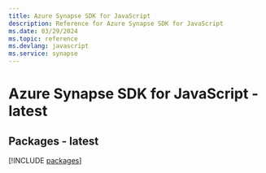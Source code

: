 ```yaml
---
title: Azure Synapse SDK for JavaScript
description: Reference for Azure Synapse SDK for JavaScript
ms.date: 03/29/2024
ms.topic: reference
ms.devlang: javascript
ms.service: synapse
---
```

# Azure Synapse SDK for JavaScript - latest
## Packages - latest
[!INCLUDE [packages](synapse-index.md)]